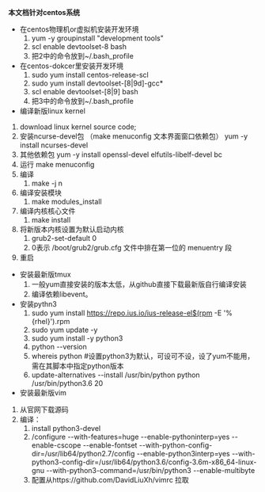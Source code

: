 **本文档针对centos系统**
* 在centos物理机or虚拟机安装开发环境
  1. yum -y groupinstall "development tools"
  2. scl enable devtoolset-8 bash
  3. 把2中的命令放到~/.bash_profile
* 在centos-dokcer里安装开发环境
  1. sudo yum install centos-release-scl
  2. sudo yum install devtoolset-[8|9d]-gcc*
  3. scl enable devtoolset-[8|9] bash
  4. 把3中的命令放到~/.bash_profile
* 编译新版linux kernel
1. download linux kernel source code;
2. 安装ncurse-devel包 （make menuconfig 文本界面窗口依赖包）
   yum -y install ncurses-devel
3. 其他依赖包
   yum -y install openssl-devel elfutils-libelf-devel bc
4. 运行 make menuconfig
5. 编译
   1. make -j n
6. 编译安装模块
   1. make modules_install
7. 编译内核核心文件
   1. make install
8. 将新版本内核设置为默认启动内核
   1. grub2-set-default 0
   2. 0表示 /boot/grub2/grub.cfg 文件中排在第一位的 menuentry 段
9. 重启
* 安装最新版tmux
  1. 一般yum直接安装的版本太低，从github直接下载最新版自行编译安装
  2. 编译依赖libevent。
* 安装pythn3
   1. sudo yum install https://repo.ius.io/ius-release-el$(rpm -E '%{rhel}').rpm
   2. sudo yum update -y
   3. sudo yum install -y python3
   4. python --version
   5. whereis python
   #设置python3为默认，可设可不设，设了yum不能用，需在其脚本中指定python版本
   6. update-alternatives --install /usr/bin/python python /usr/bin/python3.6 20
* 安装最新版vim 
1. 从官网下载源码
2. 编译：
   1. install python3-devel
   2. /configure --with-features=huge --enable-pythoninterp=yes --enable-cscope --enable-fontset --with-python-config-dir=/usr/lib64/python2.7/config --enable-python3interp=yes --with-python3-config-dir=/usr/lib64/python3.6/config-3.6m-x86_64-linux-gnu --with-python3-command=/usr/bin/python3 --enable-multibyte
   3. 配置从https://github.com/DavidLiuXh/vimrc 拉取
